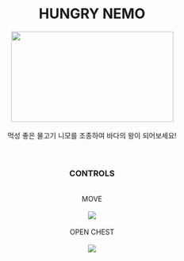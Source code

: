 <div align=center>
<h1>HUNGRY NEMO</h1>
   <img width="327" height="183" src = https://github.com/user-attachments/assets/2b81c954-edd8-4789-ad67-bd99922702fa>
</br></br>
  먹성 좋은 물고기 니모를 조종하여 바다의 왕이 되어보세요! </br></br></br> 
  <h3>CONTROLS</h3></br>
   MOVE</br></br>
   <img src = "https://github.com/user-attachments/assets/32aa1b88-0797-4462-9e75-1a162d37719b"></br>
</br>
OPEN CHEST</br></br>
   <img src = "https://github.com/user-attachments/assets/e749cfbc-07e2-4581-a033-b611fab448d3">

</div>
